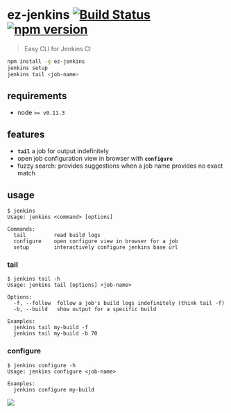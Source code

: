 # ez-jenkins [![Build Status](https://travis-ci.org/raine/ez-jenkins.svg?branch=master)](https://travis-ci.org/raine/ez-jenkins) [![npm version](https://badge.fury.io/js/ez-jenkins.svg)](https://www.npmjs.com/package/ez-jenkins)

> Easy CLI for Jenkins CI

```sh
npm install -g ez-jenkins
jenkins setup
jenkins tail <job-name>
```

## requirements

- node `>= v0.11.3`

## features

- **`tail`** a job for output indefinitely
- open job configuration view in browser with **`configure`**
- fuzzy search: provides suggestions when a job name provides no exact match

## usage

```
$ jenkins
Usage: jenkins <command> [options]

Commands:
  tail         read build logs
  configure    open configure view in browser for a job
  setup        interactively configure jenkins base url
```


### tail

```
$ jenkins tail -h
Usage: jenkins tail [options] <job-name>

Options:
  -f, --follow  follow a job's build logs indefinitely (think tail -f)
  -b, --build   show output for a specific build

Examples:
  jenkins tail my-build -f
  jenkins tail my-build -b 70
```

### configure

```
$ jenkins configure -h
Usage: jenkins configure <job-name>

Examples:
  jenkins configure my-build
```

[![](https://raw.githubusercontent.com/raine/ez-jenkins/media/tail-smaller.png)](https://raw.githubusercontent.com/raine/ez-jenkins/media/tail.png)
